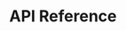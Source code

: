 # API Reference
<!-- ::: cpas_toolbox.metrics -->
<!--     rendering: -->
<!--       show_root_heading: true -->
<!--       show_source: true -->
<!--       heading_level: 3 -->
<!--       show_root_members_full_path: False -->
<!-- ::: cpas_toolbox.pointset_utils -->
<!--     rendering: -->
<!--       show_root_heading: true -->
<!--       show_source: true -->
<!--       heading_level: 3 -->
<!--       show_root_members_full_path: False -->
<!-- ::: cpas_toolbox.quaternion_utils -->
<!--     rendering: -->
<!--       show_root_heading: true -->
<!--       show_source: true -->
<!--       heading_level: 3 -->
<!--       show_root_members_full_path: False -->
<!-- ::: cpas_toolbox.utils -->
<!--     rendering: -->
<!--       show_root_heading: true -->
<!--       show_source: true -->
<!--       heading_level: 3 -->
<!--       show_root_members_full_path: False -->
